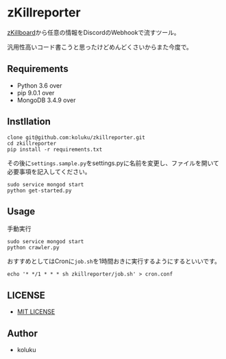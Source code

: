 # zKillreporter

[zKillboard](https://zkillboard.com/)から任意の情報をDiscordのWebhookで流すツール。

汎用性高いコード書こうと思ったけどめんどくさいからまた今度で。

## Requirements

- Python 3.6 over
- pip 9.0.1 over
- MongoDB 3.4.9 over

## Instllation

```
clone git@github.com:koluku/zkillreporter.git
cd zkillreporter
pip install -r requirements.txt
```

その後に`settings.sample.py`をsettings.pyに名前を変更し、ファイルを開いて必要事項を記入してください。

```
sudo service mongod start
python get-started.py
```

## Usage

手動実行

```
sudo service mongod start
python crawler.py
```

おすすめとしてはCronに`job.sh`を1時間おきに実行するようにするといいです。

```
echo '* */1 * * * sh zkillreporter/job.sh' > cron.conf
```

## LICENSE

- [MIT LICENSE](LICENSE)

## Author

- koluku
